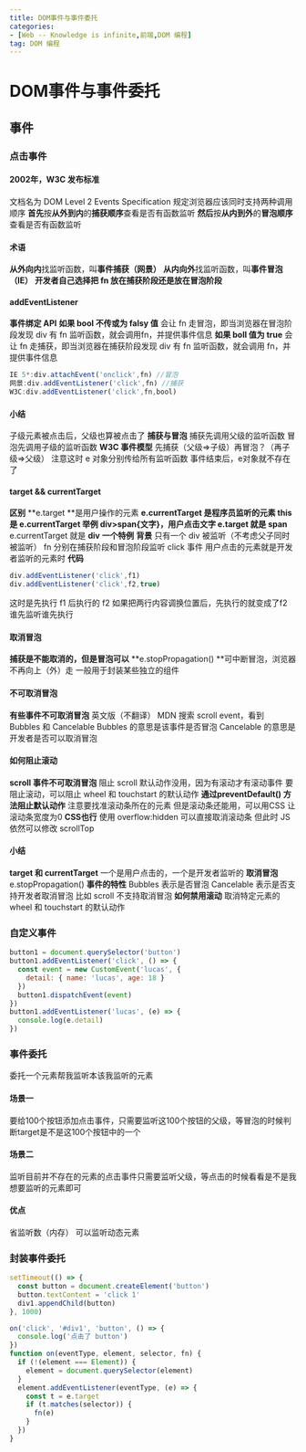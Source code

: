 ```yaml
---
title: DOM事件与事件委托
categories: 
- [Web -- Knowledge is infinite,前端,DOM 编程]
tag: DOM 编程
---
```

# DOM事件与事件委托
## 事件
### 点击事件
#### 2002年，W3C 发布标准
文档名为 DOM Level 2 Events Specification
规定浏览器应该同时支持两种调用顺序
**首先**按**从外到内**的**捕获顺序**查看是否有函数监听
**然后**按**从内到外**的**冒泡顺序**查看是否有函数监听
#### 术语
**从外向内**找监听函数，叫**事件捕获（网景）**
**从内向外**找监听函数，叫**事件冒泡（IE）**
**开发者自己选择把 fn 放在捕获阶段还是放在冒泡阶段**
#### addEventListener
**事件绑定 API**
**如果 bool 不传或为 falsy 值**
会让 fn 走冒泡，即当浏览器在冒泡阶段发现 div 有 fn 监听函数，就会调用fn，并提供事件信息
**如果 boll 值为 true**
会让 fn 走捕获，即当浏览器在捕获阶段发现 div 有 fn 监听函数，就会调用 fn，并提供事件信息
```javascript
IE 5*:div.attachEvent('onclick',fn) //冒泡
网景:div.addEventListener('click',fn) //捕获
W3C:div.addEventListener('click',fn,bool)
```
#### 小结
子级元素被点击后，父级也算被点击了
**捕获与冒泡**
捕获先调用父级的监听函数
冒泡先调用子级的监听函数
**W3C 事件模型**
先捕获（父级=>子级）再冒泡？（再子级=>父级）
注意这时 e 对象分别传给所有监听函数
事件结束后，e对象就不存在了
#### target && currentTarget
**区别**
**e.target **是用户操作的元素
**e.currentTarget **是程序员监听的元素
this 是 e.currentTarget
**举例**
div>span{文字}，用户点击文字
e.target 就是** span**
e.currentTarget 就是 **div**
**一个特例**
**背景**
只有一个 div 被监听（不考虑父子同时被监听）
fn 分别在捕获阶段和冒泡阶段监听 click 事件
用户点击的元素就是开发者监听的元素时
**代码**
```javascript
div.addEventListener('click',f1)
div.addEventListener('click',f2,true)
```
这时是先执行 f1 后执行的 f2
如果把两行内容调换位置后，先执行的就变成了f2
谁先监听谁先执行
#### 取消冒泡
**捕获是不能取消的，但是冒泡可以**
**e.stopPropagation() **可中断冒泡，浏览器不再向上（外）走
一般用于封装某些独立的组件
#### 不可取消冒泡
**有些事件不可取消冒泡**
英文版（不翻译） MDN 搜索 scroll event，看到 Bubbles 和 Cancelable
Bubbles 的意思是该事件是否冒泡
Cancelable 的意思是开发者是否可以取消冒泡
#### 如何阻止滚动
**scroll 事件不可取消冒泡**
阻止 scroll 默认动作没用，因为有滚动才有滚动事件
要阻止滚动，可以阻止 wheel 和 touchstart 的默认动作
**通过preventDefault() 方法阻止默认动作**
注意要找准滚动条所在的元素
但是滚动条还能用，可以用CSS 让滚动条宽度为0
**CSS也行**
使用 overflow:hidden 可以直接取消滚动条
但此时 JS 依然可以修改 scrollTop
#### 小结
**target 和 currentTarget**
一个是用户点击的，一个是开发者监听的
**取消冒泡**
e.stopPropagation()
**事件的特性**
Bubbles 表示是否冒泡
Cancelable 表示是否支持开发者取消冒泡
比如 scroll 不支持取消冒泡
**如何禁用滚动**
取消特定元素的 wheel 和 touchstart 的默认动作
### 自定义事件
```javascript
button1 = document.querySelector('button')
button1.addEventListener('click', () => {
  const event = new CustomEvent('lucas', {
    detail: { name: 'lucas', age: 18 }
  })
  button1.dispatchEvent(event)
})
button1.addEventListener('lucas', (e) => {
  console.log(e.detail)
})
```
### 事件委托
委托一个元素帮我监听本该我监听的元素
#### 场景一
要给100个按钮添加点击事件，只需要监听这100个按钮的父级，等冒泡的时候判断target是不是这100个按钮中的一个
#### 场景二
监听目前并不存在的元素的点击事件只需要监听父级，等点击的时候看看是不是我想要监听的元素即可
#### 优点
省监听数（内存）
可以监听动态元素
### 封装事件委托
```javascript
setTimeout(() => {
  const button = document.createElement('button')
  button.textContent = 'click 1'
  div1.appendChild(button)
}, 1000)

on('click', '#div1', 'button', () => {
  console.log('点击了 button')
})
function on(eventType, element, selector, fn) {
  if (!(element === Element)) {
    element = document.querySelector(element)
  }
  element.addEventListener(eventType, (e) => {
    const t = e.target
    if (t.matches(selector)) {
      fn(e)
    }
  })
}
```

